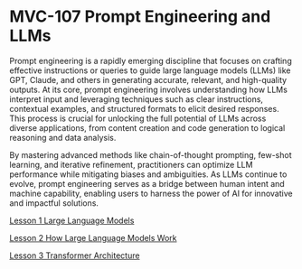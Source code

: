 # MVC-107 Prompt Engineering and LLMs
Prompt engineering is a rapidly emerging discipline that focuses on crafting effective instructions or queries to guide large language models (LLMs) like GPT, Claude, and others in generating accurate, relevant, and high-quality outputs. At its core, prompt engineering involves understanding how LLMs interpret input and leveraging techniques such as clear instructions, contextual examples, and structured formats to elicit desired responses. This process is crucial for unlocking the full potential of LLMs across diverse applications, from content creation and code generation to logical reasoning and data analysis. 

By mastering advanced methods like chain-of-thought prompting, few-shot learning, and iterative refinement, practitioners can optimize LLM performance while mitigating biases and ambiguities. As LLMs continue to evolve, prompt engineering serves as a bridge between human intent and machine capability, enabling users to harness the power of AI for innovative and impactful solutions.


[Lesson 1 Large Language Models](Lesson_01/Readme.md)

[Lesson 2 How Large Language Models Work](Lesson_02/Readme.md)

[Lesson 3 Transformer Architecture](Lesson_03/Readme.md)
